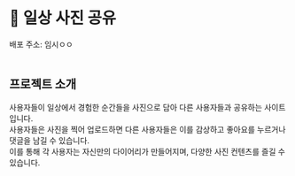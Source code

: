 # 📒 일상 사진 공유 

배포 주소: 임시ㅇㅇ
<br>
<br>

## 프로젝트 소개

사용자들이 일상에서 경험한 순간들을 사진으로 담아 다른 사용자들과 공유하는 사이트입니다. 
<br>
사용자들은 사진을 찍어 업로드하면 다른 사용자들은 이를 감상하고 좋아요를 누르거나 댓글을 남길 수 있습니다.
<br>
이를 통해 각 사용자는 자신만의 다이어리가 만들어지며, 다양한 사진 컨텐츠를 즐길 수 있습니다.





